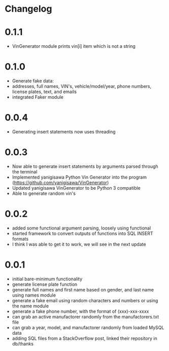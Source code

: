 # Changelog
# 0.1.1
- VinGenerator module prints vin[i] item which is not a string

# 0.1.0
- Generate fake data:
- addresses, full names, VIN's, vehicle/model/year, phone numbers, license plates, text, and emails
- integrated Faker module

# 0.0.4
- Generating insert statements now uses threading

# 0.0.3
- Now able to generate insert statements by arguments parsed through the terminal
- Implemented yanigisawa Python Vin Generator into the program (https://github.com/yanigisawa/VinGenerator)
- Updated yanigisawa VinGenerator to be Python 3 compatible
- Able to generate random vin's

# 0.0.2
- added some functional argument parsing, loosely using functional
- started framework to convert outputs of functions into SQL INSERT formats
- I think I was able to get it to work, we will see in the next update

# 0.0.1
- initial bare-minimum functionality
- generate license plate function
- generate full names and first name based on gender, and last name using names module
- generate a fake email using random characters and numbers or using the name module
- generate a fake phone number, with the format of (xxx)-xxx-xxxx
- can grab an active manufactorer randomly from the manufactorers.txt file
- can grab a year, model, and manufactorer randomly from loaded MySQL data
- adding SQL files from a StackOverflow post, linked their repository in db/thanks
